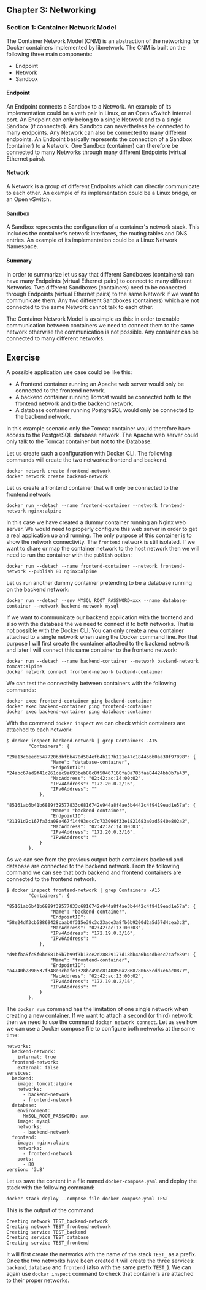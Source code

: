 ## Chapter 3: Networking

### Section 1: Container Network Model

The Container Network Model (CNM) is an abstraction of the networking for Docker containers implemented by libnetwork.
The CNM is built on the following three main components: 
- Endpoint
- Network
- Sandbox

#### Endpoint
An Endpoint connects a Sandbox to a Network.
An example of its implementation could be a veth pair in Linux, or an Open vSwitch internal port.
An Endpoint can only belong to a single Network and to a single Sandbox (if connected).
Any Sandbox can nevertheless be connected to many endpoints.
Any Network can also be connected to many different endpoints.
An Endpoint basically represents the connection of a Sandbox (container) to a Network.
One Sandbox (container) can therefore be connected to many Networks through many different Endpoints (virtual Ethernet pairs).

#### Network
A Network is a group of different Endpoints which can directly communicate to each other.
An example of its implementation could be a Linux bridge, or an Open vSwitch.

#### Sandbox
A Sandbox represents the configuration of a container's network stack.
This includes the container's network interfaces, the routing tables and DNS entries.
An example of its implementation could be a Linux Network Namespace.

#### Summary
In order to summarize let us say that different Sandboxes (containers) can have many Endpoints (virtual Ethernet pairs) to connect to many different Networks.
Two different Sandboxes (containers) need to be connected through Endpoints (virtual Ethernet pairs) to the same Network if we want to communicate them.
Any two different Sandboxes (containers) which are not connected to the same Network cannot talk to each other.

The Container Network Model is as simple as this: in order to enable communication between containers we need to connect them to the same network otherwise the communication is not possible. Any container can be connected to many different networks.

## Exercise

A possible application use case could be like this:
- A frontend container running an Apache web server would only be connected to the frontend network.
- A backend container running Tomcat would be connected both to the frontend network and to the backend network.
- A database container running PostgreSQL would only be connected to the backend network.

In this example scenario only the Tomcat container would therefore have access to the PostgreSQL database network. 
The Apache web server could only talk to the Tomcat container but not to the Database.

Let us create such a configuration with Docker CLI.
The following commands will create the two networks: frontend and backend.
```
docker network create frontend-network
docker network create backend-network
```
Let us create a frontend container that will only be connected to the frontend network:
```
docker run --detach --name frontend-container --network frontend-network nginx:alpine
```
In this case we have created a dummy container running an Nginx web server.
We would need to properly configure this web server in order to get a real application up and running.
The only purpose of this container is to show the network connectivity.
The `frontend` network is still isolated.
If we want to share or map the container network to the host network then we will need to run the container with the `publish` option:
```
docker run --detach --name frontend-container --network frontend-network --publish 80 nginx:alpine
```

Let us run another dummy container pretending to be a database running on the backend network:
```
docker run --detach --env MYSQL_ROOT_PASSWORD=xxx --name database-container --network backend-network mysql
```

If we want to communicate our backend application with the frontend and also with the database the we need to connect it to both networks.
That is not possible with the Docker CLI.
You can only create a new container attached to a single network when using the Docker command line.
For that purpose I will first create the container attached to the backend network and later I will connect this same container to the frontend network:
```
docker run --detach --name backend-container --network backend-network tomcat:alpine
docker network connect frontend-network backend-container
```

We can test the connectivity between containers with the following commands:
```
docker exec frontend-container ping backend-container 
docker exec backend-container ping frontend-container
docker exec backend-container ping database-container
```

With the command `docker inspect` we can check which containers are attached to each network:
```
$ docker inspect backend-network | grep Containers -A15
        "Containers": {
            "29a13c6eed6547720bdbfbb470d504efb4b127b121e47c184456b0aa30f97098": {
                "Name": "database-container",
                "EndpointID": "24abc67ad9f41c261cec9a693beb88c8f50467160fa0a783faa84424bb0b7a43",
                "MacAddress": "02:42:ac:14:00:02",
                "IPv4Address": "172.20.0.2/16",
                "IPv6Address": ""
            },
            "85161ab6b41b6889f39577833c6816742e944a8f4ae3b4442c4f9419ead1e57a": {
                "Name": "backend-container",
                "EndpointID": "21191d2c167fa3da08e467f14493ecc7c733096f33e1821683a0ad5840e802a2",
                "MacAddress": "02:42:ac:14:00:03",
                "IPv4Address": "172.20.0.3/16",
                "IPv6Address": ""
            }
        },
```
As we can see from the previous output both containers backend and database are connected to the backend network.
From the following command we can see that both backend and frontend containers are connected to the frontend network.
```
$ docker inspect frontend-network | grep Containers -A15
        "Containers": {
            "85161ab6b41b6889f39577833c6816742e944a8f4ae3b4442c4f9419ead1e57a": {
                "Name": "backend-container",
                "EndpointID": "58e24df3cb58869428caab0f315e39c3c23ade3a8fb6b9200d2a5d57d4cea3c2",
                "MacAddress": "02:42:ac:13:00:03",
                "IPv4Address": "172.19.0.3/16",
                "IPv6Address": ""
            },
            "d9bfba5fc5f0bd681b6b7b99f3b13ce2d28829177d18bb4a6b4cdb0ec7cafe89": {
                "Name": "frontend-container",
                "EndpointID": "a4740b2890537f348e0cbafe1328bc49ae8140850a2868780655cdd7e6ac0877",
                "MacAddress": "02:42:ac:13:00:02",
                "IPv4Address": "172.19.0.2/16",
                "IPv6Address": ""
            }
        },
```

The `docker run` command has the limitation of one single network when creating a new container.
If we want to attach a second (or third) network then we need to use the command `docker network connect`.
Let us see how we can use a Docker compose file to configure both networks at the same time:
```
networks:
  backend-network:
    internal: true
  frontend-network:
    external: false
services:
  backend:
    image: tomcat:alpine
    networks:
      - backend-network
      - frontend-network
  database:
    environment:
      MYSQL_ROOT_PASSWORD: xxx
    image: mysql
    networks:
      - backend-network
  frontend:
    image: nginx:alpine
    networks:
      - frontend-network
    ports:
      - 80
version: '3.8'
```
Let us save the content in a file named `docker-compose.yaml` and deploy the stack with the following command:
```
docker stack deploy --compose-file docker-compose.yaml TEST
```
This is the output of the command:
```
Creating network TEST_backend-network
Creating network TEST_frontend-network
Creating service TEST_backend
Creating service TEST_database
Creating service TEST_frontend
```
It will first create the networks with the name of the stack `TEST_` as a prefix.
Once the two networks have been created it will create the three services: `backend`, `database` and `frontend` (also with the same prefix `TEST_`).
We can again use `docker inspect` command to check that containers are attached to their proper networks.
